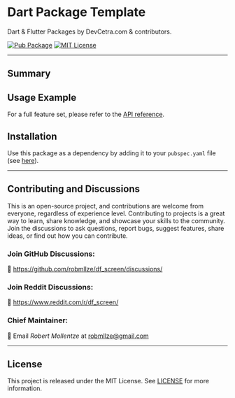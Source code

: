 # Dart Package Template

Dart & Flutter Packages by DevCetra.com & contributors.

[![Pub Package](https://img.shields.io/pub/v/df_screen.svg)](https://pub.dev/packages/df_screen)
[![MIT License](https://img.shields.io/badge/License-MIT-blue.svg)](https://raw.githubusercontent.com/robmllze/df_screen/main/LICENSE)

---

## Summary

<!-- Write here what this package can do in a nutshell-->

## Usage Example

For a full feature set, please refer to the [API reference](https://pub.dev/documentation/df_screen/).

## Installation

Use this package as a dependency by adding it to your `pubspec.yaml` file (see [here](https://pub.dev/packages/df_screen/install)).

---

## Contributing and Discussions

This is an open-source project, and contributions are welcome from everyone, regardless of experience level. Contributing to projects is a great way to learn, share knowledge, and showcase your skills to the community. Join the discussions to ask questions, report bugs, suggest features, share ideas, or find out how you can contribute.

### Join GitHub Discussions:

💬 https://github.com/robmllze/df_screen/discussions/

### Join Reddit Discussions:

💬 https://www.reddit.com/r/df_screen/

### Chief Maintainer:

📧 Email _Robert Mollentze_ at robmllze@gmail.com

---

## License

This project is released under the MIT License. See [LICENSE](https://raw.githubusercontent.com/robmllze/df_screen/main/LICENSE) for more information.
